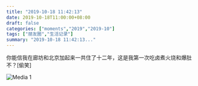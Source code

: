 ```yaml
---
title: "2019-10-18 11:42:13"
date: 2019-10-18T11:00:00+08:00
draft: false
categories: ["moments","2019","2019-10"]
tags: ["朋友圈","生活记录"]
summary: "2019-10-18 11:42:13..."
---
```


你能信我在廊坊和北京加起来一共住了十二年，这是我第一次吃卤煮火烧和爆肚不？[偷笑]

![Media 1](/Moments/photos/2019-10-18/201910181142130.jpg)

